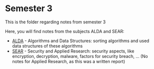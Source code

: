 # Semester 3

This is the folder regarding notes from semester 3

Here, you will find notes from the subjects ALDA and SEAR:
- [ALDA](ALDA) - Algorithms and Data Structures: sorting algorithms and used data structures of these algorithms
- [SEAR](SEAR) - Security and Applied Research: security aspects, like encryption, decryption, malware, factors for security breach, ... (No notes for Applied Research, as this was a written report) 
